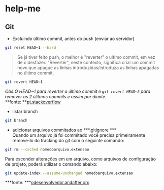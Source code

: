 # help-me
## Git
- Excluindo último commit, antes do push (enviar ao servidor)

```bash
git reset HEAD~1 --hard
```
> Se já tiver feito push, o melhor é "reverter" o ultimo commit, em vez de o desfazer. "Reverter", neste contexto, significa criar um commit novo que apague as linhas introduzidas/introduza as linhas apagadas no último commit.

```bash
git revert HEAD~1
```
_Obs:O HEAD~1 para reverter o último commit e `git revert HEAD~2` para remover os 2 úlitmos commits e assim por diante._    
**fonte: **[pt.stackoverflow](http://pt.stackoverflow.com/questions/3030/como-desfa%C3%A7o-o-%C3%BAltimo-commit-no-git)

- listar branch
```bash
git branch
```

- adicionar arquivos commitados ao ***.gitignore   ***    
Quando um arquivo já foi commitado você precisa primeiramente remove-lo do tracking do git com o seguinte comando:
```sh
git rm --cached nomedoarquivo.extensao
```
Para esconder alterações em um arquivo, como arquivos de configuração de projeto, poderá utilizar o comando abaixo:
```sh
git update-index --assume-unchanged nomedoarquivo.extensao
```
***fonte: ***[odesenvolvedor.andafter.org](http://odesenvolvedor.andafter.org/publicacoes/como-ignorar-arquivos-no-git.html)
